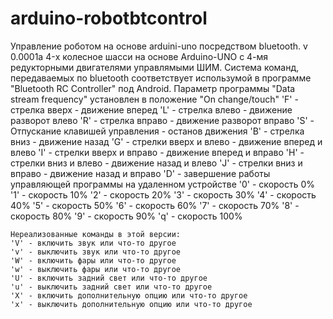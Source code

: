 # arduino-robotbtcontrol
Управление роботом на основе arduini-uno посредством bluetooth.
v 0.0001a
4-х колесное шасси на основе Arduino-UNO с 4-мя редукторными двигателями управлямыми ШИМ.
Система команд, передаваемых по bluetooth соответствует использумой в программе "Bluetooth RC Controller" под Android.
Параметр программы "Data stream frequency" установлен в положение "On change/touch"
    'F' - стрелка вверх - движение вперед
    'L' - стрелка влево - движение разворот влево
    'R' - стрелка вправо - движение разворот вправо
    'S' - Отпускание клавишей управления - останов движения
    'B' - стрелка вниз - движение назад
    'G' - стрелки вверх и влево - движение вперед и влево
    'I' - стрелки вверх и вправо - движение вперед и вправо
    'H' - стрелки вниз и влево - движение назад и влево
    'J' - стрелки вниз и вправо - движение назад и вправо
    'D' - завершение работы управляющей программы на удаленном устройстве
	'0' - скороcть 0%
	'1' - скороcть 10%
	'2' - скороcть 20%
	'3' - скороcть 30%
	'4' - скороcть 40%
	'5' - скороcть 50%
	'6' - скороcть 60%
	'7' - скороcть 70%
	'8' - скороcть 80%
	'9' - скороcть 90%
	'q' - скороcть 100%
	
	Нереализованные команды в этой версии:
	'V' - включить звук или что-то другое
	'v' - выключить звук или что-то другое
	'W' - включить фары или что-то другое
	'w' - выключить фары или что-то другое
	'U' - включить задний свет или что-то другое
	'u' - выключить задний свет или что-то другое
	'X' - включить дополнительную опцию или что-то другое
	'x' - выключить дополнительную опцию или что-то другое
